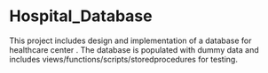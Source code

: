 # Hospital_Database
This project includes design and implementation of a database for  healthcare center . The database is populated with dummy data and includes views/functions/scripts/storedprocedures for testing.
